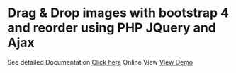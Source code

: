 # Drag & Drop images with bootstrap 4 and reorder using PHP JQuery and Ajax
See detailed Documentation <a href="https://learncodeweb.com/web-development/drag-drop-images-with-bootstrap-4-and-reorder-using-php-jquery-and-ajax/" target="_blank">Click here</a>
Online View <a href="https://demo.learncodeweb.com/drag-drop-images-with-bootstrap-4-and-reorder-using-php-jquery-and-ajax/" target="_blank">View Demo</a>
